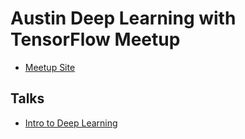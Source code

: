 # Austin Deep Learning with TensorFlow Meetup

* [Meetup Site](http://www.meetup.com/Austin-Deep-Learning-with-TensorFlow/)

## Talks

* [Intro to Deep Learning]()

